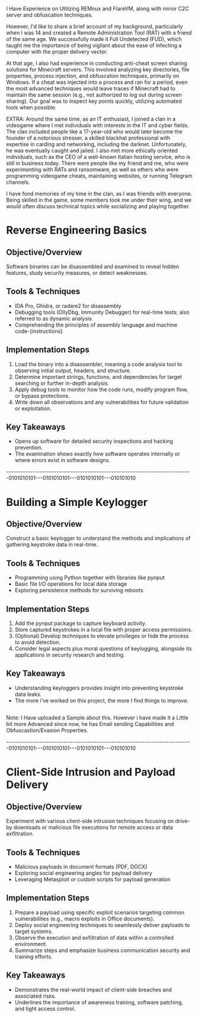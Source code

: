 I Have Experience on Utilizing REMnux and FlareVM, along with minor C2C server and obfuscation techniques.

However, I'd like to share a brief account of my background, particularly when I was 14 and created a Remote Administration Tool (RAT) with a friend of the same age. 
We successfully made it Full Undetected (FUD), which taught me the importance of being vigilant about the ease of infecting a computer with the proper delivery vector.


At that age, I also had experience in conducting anti-cheat screen sharing solutions for Minecraft servers. This involved analyzing key directories, file properties, process injection, and obfuscation techniques, primarily on Windows. If a cheat was injected into a process and ran for a period, even the most advanced techniques would leave traces if Minecraft had to maintain the same session 
(e.g., not authorized to log out during screen sharing). Our goal was to inspect key points quickly, utilizing automated tools when possible.

EXTRA: Around the same time, as an IT enthusiast, I joined a clan in a videogame where I met individuals with interests in the IT and cyber fields. The clan included people like a 17-year-old who would later become the founder of a notorious stresser, a skilled blackhat professional with expertise in carding and networking, including the darknet. Unfortunately, he was eventually caught and jailed. I also met more ethically oriented individuals, such as the CEO of a well-known Italian hosting service, who is still in business today. There were people like my friend and me, who were experimenting with RATs and ransomware, as well as others who were programming videogame cheats, maintaining websites, or running Telegram channels.

I have fond memories of my time in the clan, as I was friends with everyone. Being skilled in the game, some members took me under their wing, and we would often discuss technical topics while socializing and playing together.




# Reverse Engineering Basics

## Objective/Overview

Software binaries can be disassembled and examined to reveal hidden features, study security measures, or detect weaknesses.

## Tools & Techniques

- IDA Pro, Ghidra, or radare2 for disassembly
- Debugging tools (OllyDbg, Immunity Debugger) for real-time tests; also referred to as dynamic analysis
- Comprehending the principles of assembly language and machine code-{instructions}

## Implementation Steps

1. Load the binary into a disassembler, meaning a code analysis tool to observing initial output, headers, and structure.
2. Determine important strings, functions, and dependencies for target searching or further in-depth analysis.
3. Apply debug tools to monitor how the code runs, modify program flow, or bypass protections.
4. Write down all observations and any vulnerabilities for future validation or exploitation.

## Key Takeaways

- Opens up software for detailed security inspections and hacking prevention.
- The examination shows exactly how software operates internally or where errors exist in software designs.

------------------------------------------------------------------------------0101010101---0101010101---0101010101---010101010
# Building a Simple Keylogger

## Objective/Overview
Construct a basic keylogger to understand the methods and implications of gathering keystroke data in real-time.

## Tools & Techniques

- Programming using Python together with libraries like pynput
- Basic file I/O operations for local data storage 
- Exploring persistence methods for surviving reboots

## Implementation Steps
1. Add the pynput package to capture keyboard activity.
2. Store captured keystrokes in a local file with proper access permissions.
3. (Optional) Develop techniques to elevate privileges or hide the process to avoid detection.
4. Consider legal aspects plus moral questions of keylogging, alongside its applications in security research and testing.

## Key Takeaways

- Understanding keyloggers provides insight into preventing keystroke data leaks.
- The more i've worked on this project, the more I find things to improve.

##

Note: I Have uploaded a Sample about this. However i have made it a Little bit more Advanced since now, he has Email sending Capabilities and Obfuscastion/Evasion Properties.

------------------------------------------------------------------------------0101010101---0101010101---0101010101---010101010
# Client-Side Intrusion and Payload Delivery

## Objective/Overview

Experiment with various client-side intrusion techniques focusing on drive-by downloads or malicious file executions for remote access or data exfiltration.

## Tools & Techniques
- Malicious payloads in document formats (PDF, DOCX)
- Exploring social engineering angles for payload delivery
- Leveraging Metasploit or custom scripts for payload generation

## Implementation Steps
1. Prepare a payload using specific exploit scenarios targeting common vulnerabilities (e.g., macro exploits in Office documents).
2. Deploy social engineering techniques to seamlessly deliver payloads to target systems.
3. Observe the execution and exfiltration of data within a controlled environment.
4. Summarize steps and emphasize business communication security and training efforts.
   
## Key Takeaways
- Demonstrates the real-world impact of client-side breaches and associated risks.
- Underlines the importance of awareness training, software patching, and tight access control.
